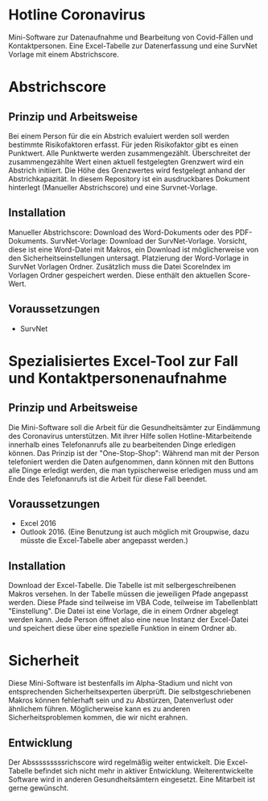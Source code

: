# Hotline Coronavirus
Mini-Software zur Datenaufnahme und Bearbeitung von Covid-Fällen und Kontaktpersonen. Eine Excel-Tabelle zur Datenerfassung und eine SurvNet Vorlage mit einem Abstrichscore.  

# Abstrichscore

## Prinzip und Arbeitsweise
Bei einem Person für die ein Abstrich evaluiert werden soll werden bestimmte Risikofaktoren erfasst. Für jeden Risikofaktor gibt es einen Punktwert. Alle Punktwerte werden zusammengezählt. Überschreitet der zusammengezählte Wert einen aktuell festgelegten Grenzwert wird ein Abstrich initiiert. Die Höhe des Grenzwertes wird festgelegt anhand der Abstrichkapazität. In diesem Repository ist ein ausdruckbares Dokument hinterlegt (Manueller Abstrichscore) und eine Survnet-Vorlage.

## Installation
Manueller Abstrichscore: Download des Word-Dokuments oder des PDF-Dokuments. 
SurvNet-Vorlage: Download der SurvNet-Vorlage. Vorsicht, diese ist eine Word-Datei mit Makros, ein Download ist möglicherweise von den Sicherheitseinstellungen untersagt. Platzierung der Word-Vorlage in SurvNet Vorlagen Ordner. Zusätzlich muss die Datei ScoreIndex im Vorlagen Ordner gespeichert werden. Diese enthält den aktuellen Score-Wert.

## Voraussetzungen
* SurvNet

# Spezialisiertes Excel-Tool zur Fall und Kontaktpersonenaufnahme

## Prinzip und Arbeitsweise
Die Mini-Software soll die Arbeit für die Gesundheitsämter zur Eindämmung des Coronavirus unterstützen. Mit ihrer Hilfe sollen Hotline-Mitarbeitende innerhalb eines Telefonanrufs alle zu bearbeitenden Dinge erledigen können. Das Prinzip ist der "One-Stop-Shop": Während man mit der Person telefoniert werden die Daten aufgenommen, dann können mit den Buttons alle Dinge erledigt werden, die man typischerweise erledigen muss und am Ende des Telefonanrufs ist die Arbeit für diese Fall beendet. 

## Voraussetzungen
* Excel 2016
* Outlook 2016. (Eine Benutzung ist auch möglich mit Groupwise, dazu müsste die Excel-Tabelle aber angepasst werden.)

## Installation
Download der Excel-Tabelle. Die Tabelle ist mit selbergeschreibenen Makros versehen. 
In der Tabelle müssen die jeweiligen Pfade angepasst werden. Diese Pfade sind teilweise im VBA Code, teilweise im Tabellenblatt "Einstellung". Die Datei ist eine Vorlage, die in einem Ordner abgelegt werden kann. Jede Person öffnet also eine neue Instanz der Excel-Datei und speichert diese über eine spezielle Funktion in einem Ordner ab. 


# Sicherheit
Diese Mini-Software ist bestenfalls im Alpha-Stadium und nicht von entsprechenden Sicherheitsexperten überprüft. Die selbstgeschriebenen Makros können fehlerhaft sein und zu Abstürzen, Datenverlust oder ähnlichem führen. Möglicherweise kann es zu anderen Sicherheitsproblemen kommen, die wir nicht erahnen. 

## Entwicklung
Der Absssssssssrichscore wird regelmäßig weiter entwickelt. Die Excel-Tabelle  befindet sich nicht mehr in aktiver Entwicklung. Weiterentwickelte Software wird in anderen Gesundheitsämtern eingesetzt. Eine Mitarbeit ist gerne gewünscht. 




